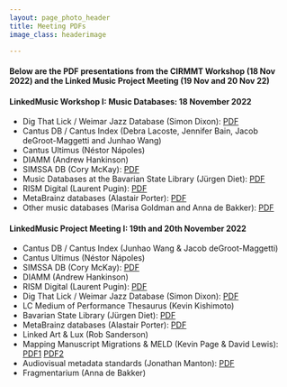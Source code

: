 ```yaml
---
layout: page_photo_header
title: Meeting PDFs
image_class: headerimage

---
```


#### Below are the PDF presentations from the CIRMMT Workshop (18 Nov 2022) and the Linked Music Project Meeting (19 Nov and 20 Nov 22)


#### LinkedMusic Workshop I: Music Databases: 18 November 2022

* Dig That Lick / Weimar Jazz  Database (Simon Dixon): [PDF](https://linkedmusic.ca/pdfs/Montreal2022-Databases-slides.pdf)
* Cantus DB / Cantus Index (Debra Lacoste, Jennifer Bain, Jacob deGroot-Maggetti and Junhao Wang)
* Cantus Ultimus (Néstor Nápoles)
* DIAMM (Andrew Hankinson)
* SIMSSA DB (Cory McKay): [PDF](https://linkedmusic.ca/pdfs/mckay22simssa01intrdoction.pdf)
* Music Databases at the Bavarian State Library (Jürgen Diet): [PDF](https://linkedmusic.ca/pdfs/Music_Databases_at_the_BSB.pdf)
* RISM Digital (Laurent Pugin): [PDF](https://linkedmusic.ca/pdfs/2022-cirmmt_pugin.pdf)
* MetaBrainz databases (Alastair Porter): [PDF](https://linkedmusic.ca/pdfs/porter%202022%20Linked%20Music%20CIRMMT%20MetaBrainz.pdf)
* Other music databases (Marisa Goldman and Anna de Bakker): [PDF](https://linkedmusic.ca/pdfs/goldmandebakkermusicdboverview.pdf)

#### LinkedMusic Project Meeting I: 19th and 20th November 2022

* Cantus DB / Cantus Index (Junhao Wang & Jacob deGroot-Maggetti)
* Cantus Ultimus (Néstor Nápoles)
* SIMSSA DB (Cory McKay): [PDF](https://linkedmusic.ca/pdfs/mckay22simssa02details.pdf)
* DIAMM (Andrew Hankinson)
* RISM Digital (Laurent Pugin): [PDF](https://linkedmusic.ca/pdfs/2022-linked-music_pugin.pdf)
* Dig That Lick / Weimar Jazz Database (Simon Dixon): [PDF](https://linkedmusic.ca/pdfs/Montreal2022-Ontologies-slides.pdf)
* LC Medium of Performance Thesaurus (Kevin Kishimoto)
* Bavarian State Library (Jürgen Diet): [PDF](https://linkedmusic.ca/pdfs/Metadata_in_BSB_Music_Databases.pdf)
* MetaBrainz databases (Alastair Porter): [PDF](https://linkedmusic.ca/pdfs/porter%202022%20Linked%20Music%20MusicBrainz.pdf)
* Linked Art & Lux (Rob Sanderson)
* Mapping Manuscript Migrations & MELD (Kevin Page & David Lewis): [PDF1](https://linkedmusic.ca/pdfs/MELD%20overview%20-%20LinkedMusic%20Nov%202022.pdf) [PDF2](https://linkedmusic.ca/pdfs/MMM%20overview%20-%20LinkedMusic%20Nov%202022.pdf)
* Audiovisual metadata standards (Jonathan Manton): [PDF](https://linkedmusic.ca/pdfs/LinkedMusic%20Meeting%2011192022%20-%20AV%20metadata%20Standards.pdf)
* Fragmentarium (Anna de Bakker)

